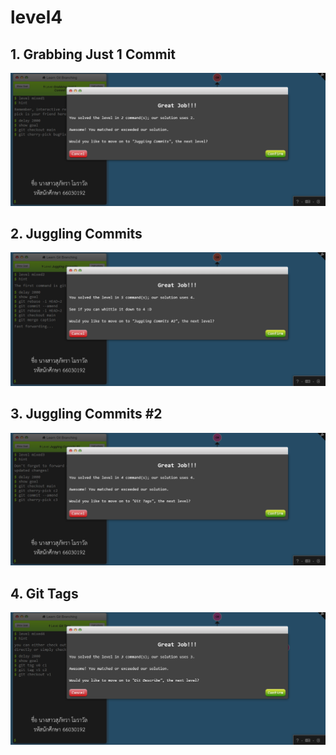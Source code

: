 # level4
## 1. Grabbing Just 1 Commit
![alt text](image-13.png)


## 2. Juggling Commits
![alt text](image-14.png)


## 3. Juggling Commits #2
![alt text](image-15.png)


## 4. Git Tags
![alt text](image-16.png)